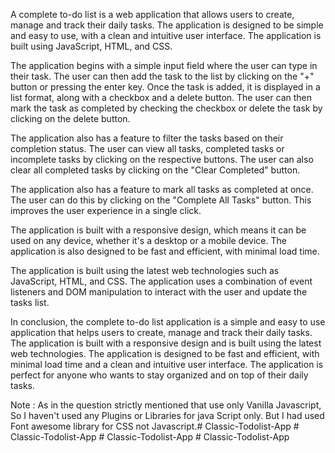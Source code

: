A complete to-do list is a web application that allows users to create, 
manage and track their daily tasks. The application is designed to be 
simple and easy to use, with a clean and intuitive user interface. The 
application is built using JavaScript, HTML, and CSS.

The application begins with a simple input field where the user can type 
in their task. The user can then add the task to the list by clicking on 
the "+" button or pressing the enter key. Once the task is added, it is 
displayed in a list format, along with a checkbox and a delete button. 
The user can then mark the task as completed by checking the checkbox or 
delete the task by clicking on the delete button.

The application also has a feature to filter the tasks based on their 
completion status. The user can view all tasks, completed tasks or 
incomplete tasks by clicking on the respective buttons. The user can 
also clear all completed tasks by clicking on the "Clear Completed" button.

The application also has a feature to mark all tasks as completed at once. 
The user can do this by clicking on the "Complete All Tasks" button. This
improves the user experience in a single click.

The application is built with a responsive design, which means it can be 
used on any device, whether it's a desktop or a mobile device. The application
 is also designed to be fast and efficient, with minimal load time.

The application is built using the latest web technologies such as JavaScript, 
HTML, and CSS. The application uses a combination of event listeners and DOM 
manipulation to interact with the user and update the tasks list.

In conclusion, the complete to-do list application is a simple and easy to use 
application that helps users to create, manage and track their daily tasks. The 
application is built with a responsive design and is built using the latest web 
technologies. The application is designed to be fast and efficient, with minimal 
load time and a clean and intuitive user interface. The application is perfect 
for anyone who wants to stay organized and on top of their daily tasks.


Note : As in the question strictly mentioned that use only Vanilla Javascript, 
So I haven't used any Plugins or Libraries for java Script only. But I had used 
Font awesome library for CSS not Javascript.#   C l a s s i c - T o d o l i s t - A p p  
 #   C l a s s i c - T o d o l i s t - A p p  
 #   C l a s s i c - T o d o l i s t - A p p  
 #   C l a s s i c - T o d o l i s t - A p p  
 